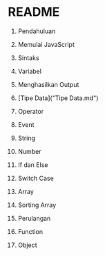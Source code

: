 # README

1. Pendahuluan

2. Memulai JavaScript

3. Sintaks

4. Variabel

5. Menghasilkan Output

6. [Tipe Data]("Tipe Data.md")

7. Operator

8. Event

9. String

10. Number

11. If dan Else

12. Switch Case

13. Array

14. Sorting Array

15. Perulangan

16. Function

17. Object


